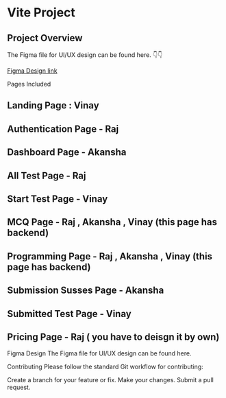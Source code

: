
# Vite Project

## Project Overview

The Figma file for UI/UX design can be found here. 👇👇

[Figma Design link ](https://www.figma.com/design/zlqqfmXuiHpNzRzIsckOQs/Coding-Website---UI-Kit-(Community)?node-id=1-117&t=VDEVWwvYMNyf2Suu-1)



Pages Included
## Landing Page :  Vinay 
## Authentication Page -  Raj 
##  Dashboard Page -  Akansha 
## All Test Page -  Raj 
## Start Test Page - Vinay
##  MCQ Page - Raj , Akansha , Vinay  (this page has backend)
## Programming Page - Raj , Akansha , Vinay  (this page has backend)
## Submission Susses Page - Akansha
## Submitted Test Page -  Vinay
## Pricing Page - Raj ( you have to deisgn it by own)

Figma Design
The Figma file for UI/UX design can be found here.

Contributing
Please follow the standard Git workflow for contributing:

Create a branch for your feature or fix.
Make your changes.
Submit a pull request.